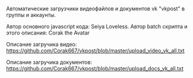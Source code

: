Автоматические загрузчики видеофайлов и документов vk "vkpost" в группы и аккаунты.

Автор основного javascript кода: Seiya Loveless. 
Автор batch скрипта и этого описания: Corak the Avatar

Описание загручика видео: 
https://github.com/Corak667/vkpost/blob/master/upload_video_vk_all.txt

Описание загручика документов: 
https://github.com/Corak667/vkpost/blob/master/upload_docs_vk_all.txt

